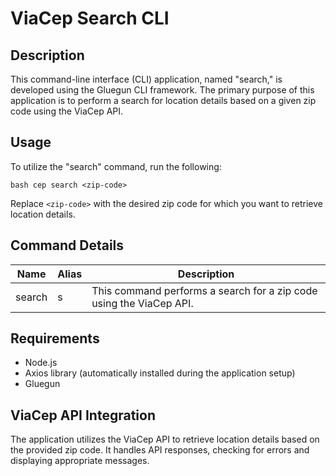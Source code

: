 # ViaCep Search CLI

## Description
This command-line interface (CLI) application, named "search," is developed using the Gluegun CLI framework. The primary purpose of this application is to perform a search for location details based on a given zip code using the ViaCep API.

## Usage
To utilize the "search" command, run the following:

``bash
cep search <zip-code>
``

Replace ``<zip-code>`` with the desired zip code for which you want to retrieve location details.

## Command Details
| Name    | Alias | Description                                                         |
|---------|-------|---------------------------------------------------------------------|
|  search | s     | This command performs a search for a zip code using the ViaCep API. |

## Requirements

* Node.js
* Axios library (automatically installed during the application setup)
* Gluegun

## ViaCep API Integration
The application utilizes the ViaCep API to retrieve location details based on the provided zip code. It handles API responses, checking for errors and displaying appropriate messages.

